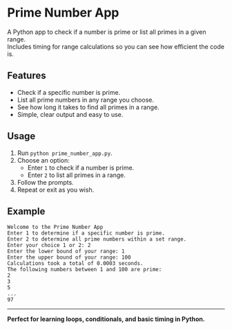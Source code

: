 # Prime Number App

A Python app to check if a number is prime or list all primes in a given range.  
Includes timing for range calculations so you can see how efficient the code is.

## Features

- Check if a specific number is prime.
- List all prime numbers in any range you choose.
- See how long it takes to find all primes in a range.
- Simple, clear output and easy to use.

## Usage

1. Run `python prime_number_app.py`.
2. Choose an option:
   - Enter `1` to check if a number is prime.
   - Enter `2` to list all primes in a range.
3. Follow the prompts.
4. Repeat or exit as you wish.

## Example

```
Welcome to the Prime Number App
Enter 1 to determine if a specific number is prime.
Enter 2 to determine all prime numbers within a set range.
Enter your choice 1 or 2: 2
Enter the lower bound of your range: 1
Enter the upper bound of your range: 100
Calculations took a total of 0.0003 seconds.
The following numbers between 1 and 100 are prime:
2
3
5
...
97
```

---

**Perfect for learning loops, conditionals, and basic timing in Python.**